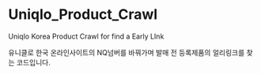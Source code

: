 # Uniqlo_Product_Crawl
Uniqlo Korea Product Crawl for find a Early LInk

유니클로 한국 온라인사이트의 NQ넘버를 바꿔가며
발매 전 등록제품의 얼리링크를 찾는 코드입니다.
